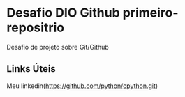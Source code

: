 # Desafio DIO Github primeiro-repositrio
Desafio de projeto sobre Git/Github
 ## Links Úteis
 
 Meu linkedin(https://github.com/python/cpython.git)
